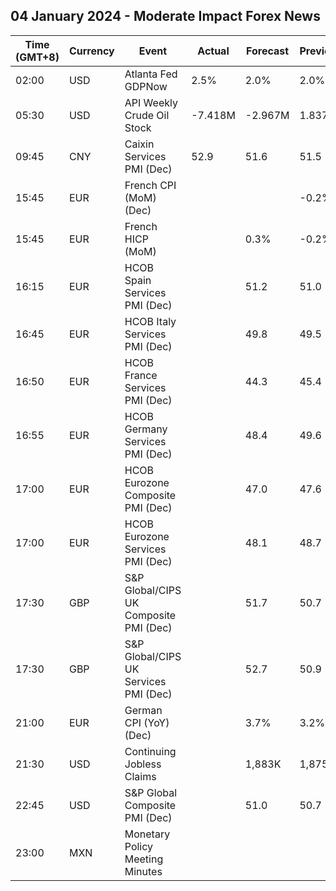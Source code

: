 ## 04 January 2024 - Moderate Impact Forex News

| Time (GMT+8) | Currency | Event | Actual | Forecast | Previous |
|------|----------|-------|--------|----------|----------|
| 02:00 | USD | Atlanta Fed GDPNow | 2.5% | 2.0% | 2.0% |
| 05:30 | USD | API Weekly Crude Oil Stock | -7.418M | -2.967M | 1.837M |
| 09:45 | CNY | Caixin Services PMI (Dec) | 52.9 | 51.6 | 51.5 |
| 15:45 | EUR | French CPI (MoM) (Dec) |  |  | -0.2% |
| 15:45 | EUR | French HICP (MoM) |  | 0.3% | -0.2% |
| 16:15 | EUR | HCOB Spain Services PMI (Dec) |  | 51.2 | 51.0 |
| 16:45 | EUR | HCOB Italy Services PMI (Dec) |  | 49.8 | 49.5 |
| 16:50 | EUR | HCOB France Services PMI (Dec) |  | 44.3 | 45.4 |
| 16:55 | EUR | HCOB Germany Services PMI (Dec) |  | 48.4 | 49.6 |
| 17:00 | EUR | HCOB Eurozone Composite PMI (Dec) |  | 47.0 | 47.6 |
| 17:00 | EUR | HCOB Eurozone Services PMI (Dec) |  | 48.1 | 48.7 |
| 17:30 | GBP | S&P Global/CIPS UK Composite PMI (Dec) |  | 51.7 | 50.7 |
| 17:30 | GBP | S&P Global/CIPS UK Services PMI (Dec) |  | 52.7 | 50.9 |
| 21:00 | EUR | German CPI (YoY) (Dec) |  | 3.7% | 3.2% |
| 21:30 | USD | Continuing Jobless Claims |  | 1,883K | 1,875K |
| 22:45 | USD | S&P Global Composite PMI (Dec) |  | 51.0 | 50.7 |
| 23:00 | MXN | Monetary Policy Meeting Minutes |  |  |  |
